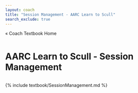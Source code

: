 ```yaml
---
layout: coach
title: "Session Management - AARC Learn to Scull"
search_exclude: true
---
```


<div class="textbook-header">
  <a href="{{ site.baseurl }}/coach_portal/textbook/" class="textbook-home-link">« Coach Textbook Home</a>
  <h1>AARC Learn to Scull - Session Management</h1>
</div>

{% include textbook/SessionManagement.md %}

<style>
  .textbook-header {
    margin-bottom: 2rem;
  }
  
  .textbook-home-link {
    display: inline-block;
    margin-bottom: 0.5rem;
    color: var(--theme-color);
    text-decoration: none;
  }
  
  .textbook-home-link:hover {
    text-decoration: underline;
  }

  @media print {
    .textbook-home-link {
      display: none;
    }
  }
</style>
